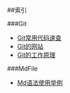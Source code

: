 ##索引

###Git
- [Git常用代码速查](Git-Check.md)
- [Git的网站](Git-Website.md)
- [Git的工作原理](Git-WorkingPrinciple.md)

###MdFile
- [Md语法使用举例](Md-CheckHowToWrite.md)
